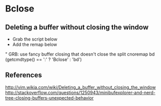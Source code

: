 # Bclose

## Deleting a buffer without closing the window

- Grab the script below
- Add the remap below

" GRB: use fancy buffer closing that doesn't close the split
cnoremap <expr> bd (getcmdtype() == ':' ? 'Bclose' : 'bd')

## References
http://vim.wikia.com/wiki/Deleting_a_buffer_without_closing_the_window
http://stackoverflow.com/questions/1250943/minibufexplorer-and-nerd-tree-closing-buffers-unexpected-behavior

